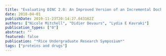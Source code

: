 ```yaml
---
title: "Evaluating DINC 2.0: An Improved Version of an Incremental Docking Protocol for Large Ligands"
date: 2018-04-01
publishDate: 2019-11-23T20:14:27.043162Z
authors: ["Nicole Mitchell", "Didier Devaurs", "Lydia E Kavraki"]
publication_types: ["0"]
abstract: ""
featured: false
publication: "*Rice Undergraduate Research Symposium*"
tags: ["proteins and drugs"]
---
```


